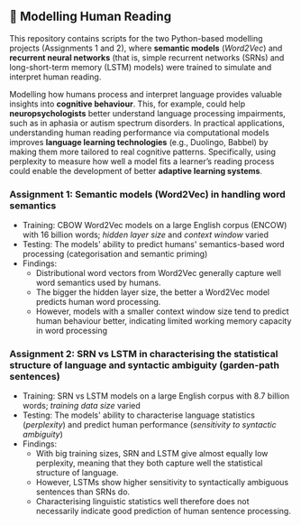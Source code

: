 ## 📖 Modelling Human Reading
This repository contains scripts for the two Python-based modelling projects (Assignments 1 and 2), where **semantic models** (_Word2Vec_) and **recurrent neural networks** (that is, simple recurrent networks (SRNs) and long-short-term memory (LSTM) models) were trained to simulate and interpret human reading. 

Modelling how humans process and interpret language provides valuable insights into **cognitive behaviour**. This, for example, could help **neuropsychologists** better understand language processing impairments, such as in aphasia or autism spectrum disorders. In practical applications, understanding human reading performance via computational models improves **language learning technologies** (e.g., Duolingo, Babbel) by making them more tailored to real cognitive patterns. Specifically, using perplexity to measure how well a model fits a learner’s reading process could enable the development of better **adaptive learning systems**.

### Assignment 1: Semantic models (Word2Vec) in handling word semantics
- Training: CBOW Word2Vec models on a large English corpus (ENCOW) with 16 billion words; _hidden layer size_ and _context window_ varied
- Testing: The models' ability to predict humans' semantics-based word processing (categorisation and semantic priming)
- Findings:
  - Distributional word vectors from Word2Vec generally capture well word semantics used by humans.
  - The bigger the hidden layer size, the better a Word2Vec model predicts human word processing.
  - However, models with a smaller context window size tend to predict human behaviour better, indicating limited working memory capacity in word processing

### Assignment 2: SRN vs LSTM in characterising the statistical structure of language and syntactic ambiguity (garden-path sentences)
- Training: SRN vs LSTM models on a large English corpus with 8.7 billion words; _training data size_ varied
- Testing: The models' ability to characterise language statistics (_perplexity_) and predict human performance (_sensitivity to syntactic ambiguity_)
- Findings:
  - With big training sizes, SRN and LSTM give almost equally low perplexity, meaning that they both capture well the statistical structure of language.
  - However, LSTMs show higher sensitivity to syntactically ambiguous sentences than SRNs do.
  - Characterising linguistic statistics well therefore does not necessarily indicate good prediction of human sentence processing.
